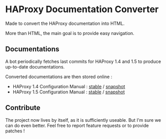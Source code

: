 # HAProxy Documentation Converter

Made to convert the HAProxy documentation into HTML.

More than HTML, the main goal is to provide easy navigation.

## Documentations

A bot periodically fetches last commits for HAProxy 1.4 and 1.5 to produce up-to-date documentations.

Converted documentations are then stored online :
- HAProxy 1.4 Configuration Manual : [stable](https://cbonte.github.io/haproxy-dconv/configuration-1.4.html) / [snapshot](https://cbonte.github.io/haproxy-dconv/snapshot/configuration-1.4.html)
- HAProxy 1.5 Configuration Manual : [stable](https://cbonte.github.io/haproxy-dconv/configuration-1.5.html) / [snapshot](https://cbonte.github.io/haproxy-dconv/snapshot/configuration-1.5.html)

## Contribute

The project now lives by itself, as it is sufficiently useable. But I'm sure we can do even better.
Feel free to report feature requests or to provide patches !

